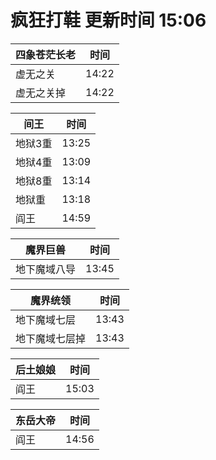 # 疯狂打鞋 更新时间 15:06

| 四象苍茫长老   | 时间    |
|--------|-------|
| 虚无之关 | 14:22 |
| 虚无之关掉 | 14:22 |

| 间王   | 时间    |
|--------|-------|
| 地狱3重 | 13:25 |
| 地狱4重 | 13:09 |
| 地狱8重 | 13:14 |
| 地狱重 | 13:18 |
| 阎王 | 14:59 |

| 魔界巨兽   | 时间    |
|--------|-------|
| 地下魔域八导 | 13:45 |

| 魔界统领   | 时间    |
|--------|-------|
| 地下魔域七层 | 13:43 |
| 地下魔域七层掉 | 13:43 |

| 后土娘娘   | 时间    |
|--------|-------|
| 阎王 | 15:03 |

| 东岳大帝   | 时间    |
|--------|-------|
| 阎王 | 14:56 |